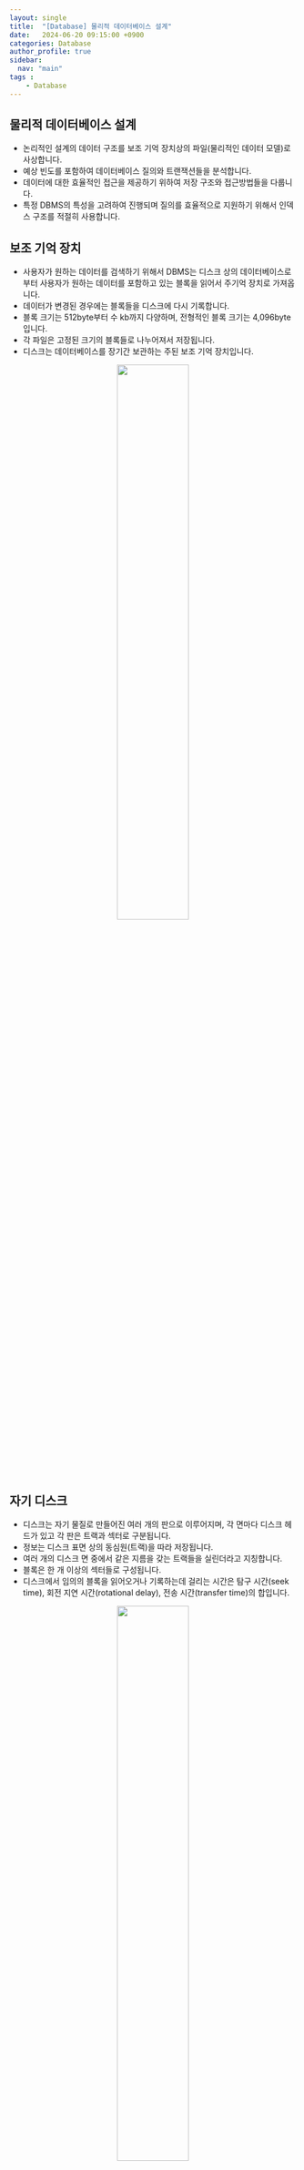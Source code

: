```yaml
---
layout: single
title:  "[Database] 물리적 데이터베이스 설계"
date:   2024-06-20 09:15:00 +0900
categories: Database
author_profile: true
sidebar:
  nav: "main"
tags : 
    - Database
---
```


## 물리적 데이터베이스 설계
- 논리적인 설계의 데이터 구조를 보조 기억 장치상의 파일(물리적인 데이터 모델)로 사상합니다.
- 예상 빈도를 포함하여 데이터베이스 질의와 트랜잭션들을 분석합니다.
- 데이터에 대한 효율적인 접근을 제공하기 위하여 저장 구조와 접근방법들을 다룹니다.
- 특정 DBMS의 특성을 고려하여 진행되며 질의를 효율적으로 지원하기 위해서 인덱스 구조를 적절히 사용합니다.

## 보조 기억 장치
- 사용자가 원하는 데이터를 검색하기 위해서 DBMS는 디스크 상의 데이터베이스로부터 사용자가 원하는 데이터를 포함하고 있는 블록을 읽어서 주기억 장치로 가져옵니다.
- 데이터가 변경된 경우에는 블록들을 디스크에 다시 기록합니다.
- 블록 크기는 512byte부터 수 kb까지 다양하며, 전형적인 블록 크기는 4,096byte 입니다.
- 각 파일은 고정된 크기의 블록들로 나누어져서 저장됩니다.
- 디스크는 데이터베이스를 장기간 보관하는 주된 보조 기억 장치입니다.

<p align='center'><img src = "https://github.com/Bomin-Seo/project1/assets/94039896/a84a83ad-ebee-4969-a74f-1577c86c1d9e" height="50%" width = "50%"/></p>

## 자기 디스크
- 디스크는 자기 물질로 만들어진 여러 개의 판으로 이루어지며, 각 면마다 디스크 헤드가 있고 각 판은 트랙과 섹터로 구분됩니다.
- 정보는 디스크 표면 상의 동심원(트랙)을 따라 저장됩니다.
- 여러 개의 디스크 면 중에서 같은 지름을 갖는 트랙들을 실린더라고 지칭합니다.
- 블록은 한 개 이상의 섹터들로 구성됩니다.
- 디스크에서 임의의 블록을 읽어오거나 기록하는데 걸리는 시간은 탐구 시간(seek time), 회전 지연 시간(rotational delay), 전송 시간(transfer time)의 합입니다.

<p align='center'><img src = "https://github.com/Bomin-Seo/project1/assets/94039896/5201bc4d-6603-4b33-a82d-be68aa81241d" height="50%" width = "50%"/></p>

## 버퍼 관리와 운영 체제
- 디스크 입출력은 컴퓨터 시스템에서 가장 속도가 느린 작업이므로 입출력 횟수를 줄이는 것이 DBMS의 성능을 향상하는데 매우 중요합니다.
- 가능하면 많은 블록들을 주기억 장치에 유지하거나, 자주 참조되는 블록들을 주기억 장치에 유지하면 블록 전송 횟수를 줄일 수 있습니다.
- 버퍼는 디스크 블록들을 저장하는데 사용되는 주기억 장치 공간입니다.
- 버퍼 관리자는 운영 체제의 구성요소로서 주기억 장치 내에서 버퍼 공간을 할당하고 관리하는 일을 수행합니다.
- 운영 체제에서 버퍼 관리를 위해 흔히 사용되는 LRU 알고리즘은 데이터베이스를 위해 항상 우수한 성능을 보이지는 않습니다.

<p align='center'><img src = "https://github.com/Bomin-Seo/project1/assets/94039896/cf2518e7-4f41-4d26-8326-2094ef32873d" height="50%" width = "50%"/></p>

## 디스크 상에서 파일의 레코드 배치
- 릴레이션의 애트리뷰트는 고정 길이 또는 가변 길이의 필드로 표현됩니다.
- 연관된 필드들이 모여서 고정 길이 또는 가변 길이의 레코드가 됩니다.
- 한 릴레이션을 구성하는 레코드들의 모임이 파일이라고 부르는 블록들의 모임에 저장됩니다.

<p align='center'><img src = "https://github.com/Bomin-Seo/project1/assets/94039896/93f7780f-dcb6-4faf-aeb9-79d6c8f718bf" height="50%" width = "50%"/></p>

- 한 파일에 속하는 블록들이 반드시 인접해 있을 필요는 없습니다.
- 인접한 블록들을 읽는 경우에는 탐구 시간과 회전 지연 시간이 들지 않기 때문에 입출력 속도가 빠르므로 블록들이 인접하도록 한 파일의 블록들을 재조직할 수 있습니다.

<p align='center'><img src = "https://github.com/Bomin-Seo/project1/assets/94039896/f1cf9832-82ba-4951-822a-ec5198725dcc" height="50%" width = "50%"/></p>

## BLOB(Binary Large Object)
- 이미지(GIF, JPG), 동영상(MPEG, RM) 등 대규모 크기의 데이터를저장하는데 사용됩니다.

## 채우기 인수
- 각 블록에 레코드를 채우는 공간의 비율을 의미합니다.
- 나중에 레코드가 삽입될 때 기존의 레코드들을 이동하는 가능성을 줄이기 위해 사용합니다.

<p align='center'><img src = "https://github.com/Bomin-Seo/project1/assets/94039896/2e166a08-7a75-47f0-9d40-91698f1f9a9d" height="50%" width = "50%"/></p>

## 고정 길이 레코드
- 레코드 i를 접근하기 위해서는 n*(i-1)+1의 위치에서 레코드를 읽습니다.

<p align='center'><img src = "https://github.com/Bomin-Seo/project1/assets/94039896/0d5d26df-6089-413b-8bad-8a2918d7232e" height="50%" width = "50%"/></p>

<p align='center'><img src = "https://github.com/Bomin-Seo/project1/assets/94039896/64967358-b0b7-4b34-af09-dd9ef65922c5" height="50%" width = "50%"/></p>

- 삭제된 공간을 관리하기 위해 free list를 관리함으로써 지연을 효율적으로 관리할 수 있습니다.

## intra-file clustering
- 한 파일 내에서 함께 검색될 가능성이 높은 레코드들을 디스크 상에서 물리적으로 가까운 곳에 모아두는 것입니다.

<p align='center'><img src = "https://github.com/Bomin-Seo/project1/assets/94039896/eba72d75-6336-48ec-b7b0-a214576ea319" height="50%" width = "50%"/></p>

## inter-file clustering
- 논리적으로 연관되어 함께 검색될 가능성이 높은 두 개 이상의 파일에 속한 레코드들을 디스크 상에서 물리적으로 가까운 곳에 저장하는 것입니다.

<p align='center'><img src = "https://github.com/Bomin-Seo/project1/assets/94039896/8ae25ba5-f58a-4225-a324-c8266c236f1c" height="50%" width = "50%"/></p>
